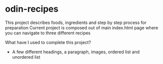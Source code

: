 # odin-recipes
This project describes foods, ingredients and step by step process for preparation
Current project is composed out of main index.html page where you can navigate to three different recipes

What have I used to complete this project?
- A few different headings, a paragraph, images, ordered list and unordered list